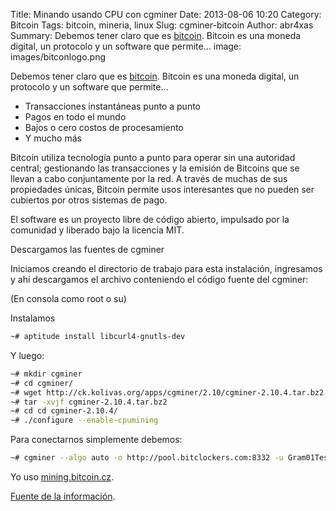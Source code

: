 Title: Minando usando CPU con cgminer
Date: 2013-08-06 10:20
Category: Bitcoin
Tags: bitcoin, mineria, linux
Slug: cgminer-bitcoin
Author: abr4xas
Summary: Debemos tener claro que es [bitcoin](http://bitcoin.org/es/ "Una moneda digital P2P de c&oacute;digo abierto"). Bitcoin es una moneda digital, un protocolo y un software que permite...
image: images/bitconlogo.png

Debemos tener claro que es [bitcoin](http://bitcoin.org/es/ "Una moneda digital P2P de c&oacute;digo abierto"). Bitcoin es una moneda digital, un protocolo y un software que permite...

 * Transacciones instantáneas punto a punto
 * Pagos en todo el mundo
 * Bajos o cero costos de procesamiento
 * Y mucho más

Bitcoin utiliza tecnología punto a punto para operar sin una autoridad central; gestionando las transacciones y la emisión de Bitcoins que se llevan a cabo conjuntamente por la red. A través de muchas de sus propiedades únicas, Bitcoin permite usos interesantes que no pueden ser cubiertos por otros sistemas de pago.

El software es un proyecto libre de código abierto, impulsado por la comunidad y liberado bajo la licencia MIT.

Descargamos las fuentes de cgminer

Iniciamos creando el directorio de trabajo para esta instalación, ingresamos y ahí descargamos el archivo conteniendo el código fuente del cgminer:

(En consola como root o su)

Instalamos 

```bash
~# aptitude install libcurl4-gnutls-dev
```

 Y luego: 

```bash
~# mkdir cgminer
~# cd cgminer/
~# wget http://ck.kolivas.org/apps/cgminer/2.10/cgminer-2.10.4.tar.bz2
~# tar -xvjf cgminer-2.10.4.tar.bz2
~# cd cd cgminer-2.10.4/
~# ./configure --enable-cpumining
```

Para conectarnos simplemente debemos:

```bash
~# cgminer --algo auto -o http://pool.bitclockers.com:8332 -u Gram01Test -p test123
```

Yo uso [mining.bitcoin.cz](http://mining.bitcoin.cz "mining.bitcoin.cz"). 

[Fuente de la informaci&oacute;n](http://www.guatewireless.org/tecnologia/bitcoins/como-instalar-cgminer-en-linux-debian-ubuntu-mint.html "Fuente de la informaci&oacute;n").